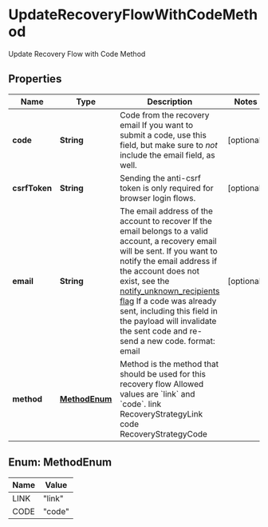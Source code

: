 

# UpdateRecoveryFlowWithCodeMethod

Update Recovery Flow with Code Method

## Properties

| Name | Type | Description | Notes |
|------------ | ------------- | ------------- | -------------|
|**code** | **String** | Code from the recovery email  If you want to submit a code, use this field, but make sure to _not_ include the email field, as well. |  [optional] |
|**csrfToken** | **String** | Sending the anti-csrf token is only required for browser login flows. |  [optional] |
|**email** | **String** | The email address of the account to recover  If the email belongs to a valid account, a recovery email will be sent.  If you want to notify the email address if the account does not exist, see the [notify_unknown_recipients flag](https://www.ory.sh/docs/kratos/self-service/flows/account-recovery-password-reset#attempted-recovery-notifications)  If a code was already sent, including this field in the payload will invalidate the sent code and re-send a new code.  format: email |  [optional] |
|**method** | [**MethodEnum**](#MethodEnum) | Method is the method that should be used for this recovery flow  Allowed values are &#x60;link&#x60; and &#x60;code&#x60;. link RecoveryStrategyLink code RecoveryStrategyCode |  |



## Enum: MethodEnum

| Name | Value |
|---- | -----|
| LINK | &quot;link&quot; |
| CODE | &quot;code&quot; |



